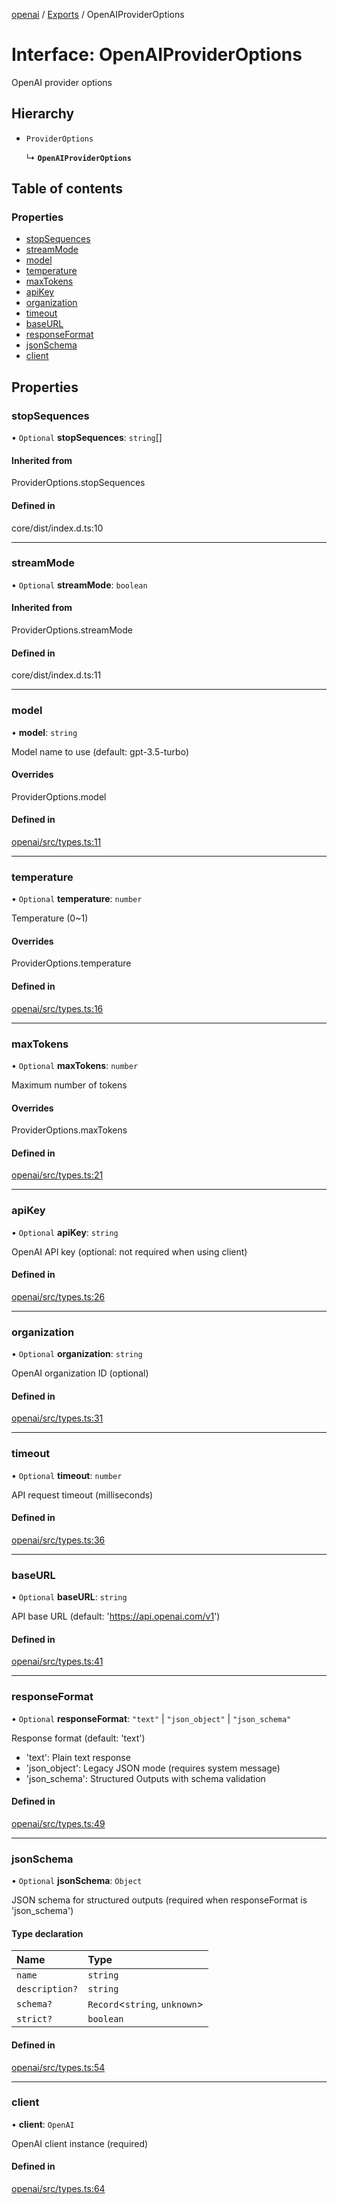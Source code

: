 <!-- 
 ⚠️  AUTO-GENERATED FILE - DO NOT EDIT MANUALLY
 This file is automatically generated by scripts/docs-generator.js
 To make changes, edit the source TypeScript files or update the generator script
-->

[openai](../../) / [Exports](../modules) / OpenAIProviderOptions

# Interface: OpenAIProviderOptions

OpenAI provider options

## Hierarchy

- `ProviderOptions`

  ↳ **`OpenAIProviderOptions`**

## Table of contents

### Properties

- [stopSequences](OpenAIProviderOptions#stopsequences)
- [streamMode](OpenAIProviderOptions#streammode)
- [model](OpenAIProviderOptions#model)
- [temperature](OpenAIProviderOptions#temperature)
- [maxTokens](OpenAIProviderOptions#maxtokens)
- [apiKey](OpenAIProviderOptions#apikey)
- [organization](OpenAIProviderOptions#organization)
- [timeout](OpenAIProviderOptions#timeout)
- [baseURL](OpenAIProviderOptions#baseurl)
- [responseFormat](OpenAIProviderOptions#responseformat)
- [jsonSchema](OpenAIProviderOptions#jsonschema)
- [client](OpenAIProviderOptions#client)

## Properties

### stopSequences

• `Optional` **stopSequences**: `string`[]

#### Inherited from

ProviderOptions.stopSequences

#### Defined in

core/dist/index.d.ts:10

___

### streamMode

• `Optional` **streamMode**: `boolean`

#### Inherited from

ProviderOptions.streamMode

#### Defined in

core/dist/index.d.ts:11

___

### model

• **model**: `string`

Model name to use (default: gpt-3.5-turbo)

#### Overrides

ProviderOptions.model

#### Defined in

[openai/src/types.ts:11](https://github.com/woojubb/robota/blob/b8c05a1e0e0191a7c7da275868f2aa9a78af55c1/packages/openai/src/types.ts#L11)

___

### temperature

• `Optional` **temperature**: `number`

Temperature (0~1)

#### Overrides

ProviderOptions.temperature

#### Defined in

[openai/src/types.ts:16](https://github.com/woojubb/robota/blob/b8c05a1e0e0191a7c7da275868f2aa9a78af55c1/packages/openai/src/types.ts#L16)

___

### maxTokens

• `Optional` **maxTokens**: `number`

Maximum number of tokens

#### Overrides

ProviderOptions.maxTokens

#### Defined in

[openai/src/types.ts:21](https://github.com/woojubb/robota/blob/b8c05a1e0e0191a7c7da275868f2aa9a78af55c1/packages/openai/src/types.ts#L21)

___

### apiKey

• `Optional` **apiKey**: `string`

OpenAI API key (optional: not required when using client)

#### Defined in

[openai/src/types.ts:26](https://github.com/woojubb/robota/blob/b8c05a1e0e0191a7c7da275868f2aa9a78af55c1/packages/openai/src/types.ts#L26)

___

### organization

• `Optional` **organization**: `string`

OpenAI organization ID (optional)

#### Defined in

[openai/src/types.ts:31](https://github.com/woojubb/robota/blob/b8c05a1e0e0191a7c7da275868f2aa9a78af55c1/packages/openai/src/types.ts#L31)

___

### timeout

• `Optional` **timeout**: `number`

API request timeout (milliseconds)

#### Defined in

[openai/src/types.ts:36](https://github.com/woojubb/robota/blob/b8c05a1e0e0191a7c7da275868f2aa9a78af55c1/packages/openai/src/types.ts#L36)

___

### baseURL

• `Optional` **baseURL**: `string`

API base URL (default: 'https://api.openai.com/v1')

#### Defined in

[openai/src/types.ts:41](https://github.com/woojubb/robota/blob/b8c05a1e0e0191a7c7da275868f2aa9a78af55c1/packages/openai/src/types.ts#L41)

___

### responseFormat

• `Optional` **responseFormat**: ``"text"`` \| ``"json_object"`` \| ``"json_schema"``

Response format (default: 'text')
- 'text': Plain text response
- 'json_object': Legacy JSON mode (requires system message)
- 'json_schema': Structured Outputs with schema validation

#### Defined in

[openai/src/types.ts:49](https://github.com/woojubb/robota/blob/b8c05a1e0e0191a7c7da275868f2aa9a78af55c1/packages/openai/src/types.ts#L49)

___

### jsonSchema

• `Optional` **jsonSchema**: `Object`

JSON schema for structured outputs (required when responseFormat is 'json_schema')

#### Type declaration

| Name | Type |
| :------ | :------ |
| `name` | `string` |
| `description?` | `string` |
| `schema?` | `Record`\<`string`, `unknown`\> |
| `strict?` | `boolean` |

#### Defined in

[openai/src/types.ts:54](https://github.com/woojubb/robota/blob/b8c05a1e0e0191a7c7da275868f2aa9a78af55c1/packages/openai/src/types.ts#L54)

___

### client

• **client**: `OpenAI`

OpenAI client instance (required)

#### Defined in

[openai/src/types.ts:64](https://github.com/woojubb/robota/blob/b8c05a1e0e0191a7c7da275868f2aa9a78af55c1/packages/openai/src/types.ts#L64)
